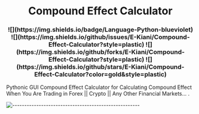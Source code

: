 <h1 align="center"> 
    Compound Effect Calculator
</h1>


<h3 align="center"> 
    ![](https://img.shields.io/badge/Language-Python-blueviolet)
    ![](https://img.shields.io/github/issues/E-Kiani/Compound-Effect-Calculator?style=plastic)
    ![](https://img.shields.io/github/forks/E-Kiani/Compound-Effect-Calculator?style=plastic)
    ![](https://img.shields.io/github/stars/E-Kiani/Compound-Effect-Calculator?color=gold&style=plastic)
</h3



Pythonic GUI Compound Effect Calculator for Calculating Compound Effect When You Are Trading in Forex || Crypto || Any Other Financial Markets... .

![-----------------------------------------------------](https://raw.githubusercontent.com/andreasbm/readme/master/assets/lines/rainbow.png)

